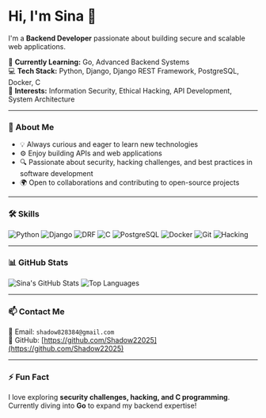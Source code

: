 # Hi, I'm Sina 👋

I'm a **Backend Developer** passionate about building secure and scalable web applications.  

🌱 **Currently Learning:** Go, Advanced Backend Systems  
💻 **Tech Stack:** Python, Django, Django REST Framework, PostgreSQL, Docker, C  
🔐 **Interests:** Information Security, Ethical Hacking, API Development, System Architecture  

---

### 🚀 About Me
- 💡 Always curious and eager to learn new technologies  
- ⚙️ Enjoy building APIs and web applications  
- 🔍 Passionate about security, hacking challenges, and best practices in software development  
- 🌍 Open to collaborations and contributing to open-source projects  

---

### 🛠️ Skills
![Python](https://img.shields.io/badge/-Python-3776AB?style=flat&logo=python&logoColor=white)
![Django](https://img.shields.io/badge/-Django-092E20?style=flat&logo=django&logoColor=white)
![DRF](https://img.shields.io/badge/-DRF-0A0A0A?style=flat&logo=django&logoColor=white)
![C](https://img.shields.io/badge/-C-A8B9CC?style=flat&logo=c&logoColor=white)
![PostgreSQL](https://img.shields.io/badge/-PostgreSQL-336791?style=flat&logo=postgresql&logoColor=white)
![Docker](https://img.shields.io/badge/-Docker-2496ED?style=flat&logo=docker&logoColor=white)
![Git](https://img.shields.io/badge/-Git-F05032?style=flat&logo=git&logoColor=white)
![Hacking](https://img.shields.io/badge/-Hacking-FF0000?style=flat&logo=hackthebox&logoColor=white)

---

### 📊 GitHub Stats
![Sina's GitHub Stats](https://github-readme-stats.vercel.app/api?username=Shadow22025&show_icons=true&theme=tokyonight)
![Top Languages](https://github-readme-stats.vercel.app/api/top-langs/?username=Shadow22025&layout=compact&theme=tokyonight)

---

### 📫 Contact Me
📧 Email: `shadow828384@gmail.com`  
🐙 GitHub: [https://github.com/Shadow22025](https://github.com/Shadow22025)

---

### ⚡ Fun Fact
I love exploring **security challenges, hacking, and C programming**. Currently diving into **Go** to expand my backend expertise!
